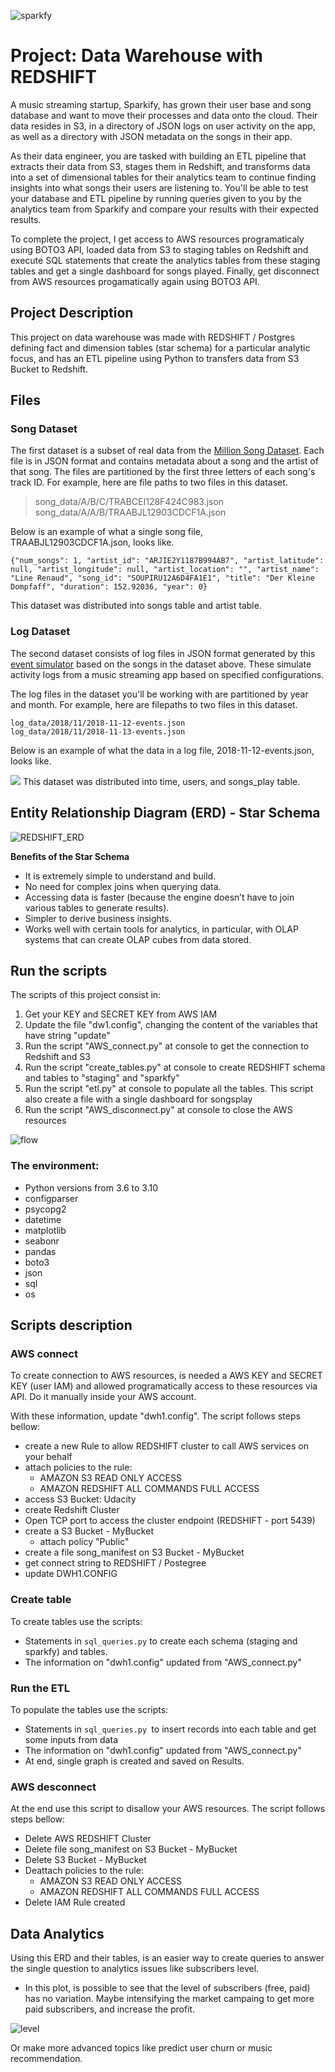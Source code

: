 
![sparkfy](https://github.com/sandramalaquias/data-engineering-Redshift/blob/4184288175034ba8a580a25b533a4ed289c9caf5/sparkfy.png)

# Project: Data Warehouse with REDSHIFT

A music streaming startup, Sparkify, has grown their user base and song database and want to move their processes and data onto the cloud. Their data resides in S3, in a directory of JSON logs on user activity on the app, as well as a directory with JSON metadata on the songs in their app.

As their data engineer, you are tasked with building an ETL pipeline that extracts their data from S3, stages them in Redshift, and transforms data into a set of dimensional tables for their analytics team to continue finding insights into what songs their users are listening to. You'll be able to test your database and ETL pipeline by running queries given to you by the analytics team from Sparkify and compare your results with their expected results.

To complete the project, I get access to AWS resources programaticaly using BOTO3 API, loaded data from S3 to staging tables on Redshift and execute SQL statements that create the analytics tables from these staging tables and get a single dashboard for songs played. Finally, get disconnect from AWS resources progamatically again using BOTO3 API.


## Project Description

This project on data warehouse was made with REDSHIFT / Postgres defining fact and dimension tables (star schema) for a particular analytic focus, and has an ETL pipeline using Python to transfers data from S3 Bucket to Redshift.

## Files

### Song Dataset

The first dataset is a subset of real data from the [Million Song Dataset](http://millionsongdataset.com/). Each file is in JSON format and contains metadata about a song and the artist of that song. The files are partitioned by the first three letters of each song's track ID. For example, here are file paths to two files in this dataset.

>song_data/A/B/C/TRABCEI128F424C983.json
song_data/A/A/B/TRAABJL12903CDCF1A.json


Below is an example of what a single song file, TRAABJL12903CDCF1A.json, looks like.

```
{"num_songs": 1, "artist_id": "ARJIE2Y1187B994AB7", "artist_latitude": null, "artist_longitude": null, "artist_location": "", "artist_name": "Line Renaud", "song_id": "SOUPIRU12A6D4FA1E1", "title": "Der Kleine Dompfaff", "duration": 152.92036, "year": 0}
```
This dataset was distributed into songs table and artist table.

### Log Dataset

The second dataset consists of log files in JSON format generated by this [event simulator](https://github.com/Interana/eventsim) based on the songs in the dataset above. These simulate activity logs from a music streaming app based on specified configurations.

The log files in the dataset you'll be working with are partitioned by year and month. For example, here are filepaths to two files in this dataset.
```
log_data/2018/11/2018-11-12-events.json
log_data/2018/11/2018-11-13-events.json
```
Below is an example of what the data in a log file, 2018-11-12-events.json, looks like.

![](https://video.udacity-data.com/topher/2019/February/5c6c15e9_log-data/log-data.png)
This dataset was distributed into time, users, and songs_play table.

## Entity Relationship Diagram (ERD) - Star Schema

![REDSHIFT_ERD](https://github.com/sandramalaquias/data-engineering-Redshift/blob/4184288175034ba8a580a25b533a4ed289c9caf5/REDSHIFT_ERD.png)

 **Benefits of the Star Schema**

-   It is extremely simple to understand and build.
-   No need for complex joins when querying data.
-   Accessing data is faster (because the engine doesn’t have to join various tables to generate results).
-   Simpler to derive business insights.
-   Works well with certain tools for analytics, in particular, with OLAP systems that can create OLAP cubes from data stored.


## Run the scripts

The scripts of this project consist in:
1. Get your KEY and SECRET KEY from AWS IAM
2. Update the file "dw1.config", changing the content of the variables that have string "update"
3. Run the script "AWS_connect.py" at console to get the connection to Redshift and S3
4. Run the script "create_tables.py" at console to create REDSHIFT schema and tables to "staging" and "sparkfy"
5. Run the script "etl.py" at console to populate all the tables. This script also create a file with a single dashboard for songsplay
6. Run the script "AWS_disconnect.py" at console to close the AWS resources

![flow](https://github.com/sandramalaquias/data-engineering-Redshift/blob/4184288175034ba8a580a25b533a4ed289c9caf5/AWS.drawio.png)

### The environment:
-  Python versions from 3.6 to 3.10    
-  configparser
-  psycopg2
-  datetime
-  matplotlib
-  seabonr
-  pandas
-  boto3
-  json
-  sql
-  os

## Scripts description

### AWS connect 
To create connection to AWS resources, is needed a AWS KEY and SECRET KEY (user IAM) and allowed programatically access to these resources via API. Do it manually inside your AWS account.

With these information, update "dwh1.config". The script follows steps bellow:
- create a new Rule to allow REDSHIFT cluster to call AWS services on your behalf
- attach policies to the rule:
    - AMAZON S3 READ ONLY ACCESS
    - AMAZON REDSHIFT ALL COMMANDS FULL ACCESS
- access S3 Bucket: Udacity
- create Redshift Cluster
- Open TCP port to access the cluster endpoint (REDSHIFT - port 5439)
- create a S3 Bucket - MyBucket
  - attach policy "Public"
- create a file song_manifest on S3 Bucket - MyBucket
- get connect string to REDSHIFT / Postegree
- update DWH1.CONFIG


### Create table
To create tables use the scripts:
- Statements in `sql_queries.py` to create each schema (staging and sparkfy) and tables.
- The information on "dwh1.config" updated from "AWS_connect.py"

### Run the ETL
To populate the tables use the scripts:
- Statements in `sql_queries.py `to insert records into each table and get some inputs from data
- The information on "dwh1.config" updated from "AWS_connect.py"
- At end, single graph is created and saved on Results.

### AWS desconnect 
At the end use this script to disallow your AWS resources. The script follows steps bellow:
- Delete AWS REDSHIFT Cluster
- Delete file song_manifest on S3 Bucket - MyBucket
- Delete S3 Bucket - MyBucket
- Deattach policies to the rule:
    - AMAZON S3 READ ONLY ACCESS
    - AMAZON REDSHIFT ALL COMMANDS FULL ACCESS
- Delete IAM Rule created


## Data Analytics

Using this ERD and their tables, is an easier way to create queries to answer the single question to analytics issues like subscribers level.
- In this plot, is possible to see that the level of subscribers (free, paid) has no variation. Maybe intensifying the market campaing to get more paid subscribers, and increase the profit.

![level](https://github.com/sandramalaquias/data-engineering-Redshift/blob/4184288175034ba8a580a25b533a4ed289c9caf5/Results/Song_level.png)


Or make more advanced topics like predict user churn or music recommendation.
 
